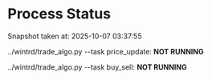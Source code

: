 # Process Status

Snapshot taken at: 2025-10-07 03:37:55

../wintrd/trade_algo.py --task price_update: **NOT RUNNING**

../wintrd/trade_algo.py --task buy_sell: **NOT RUNNING**

